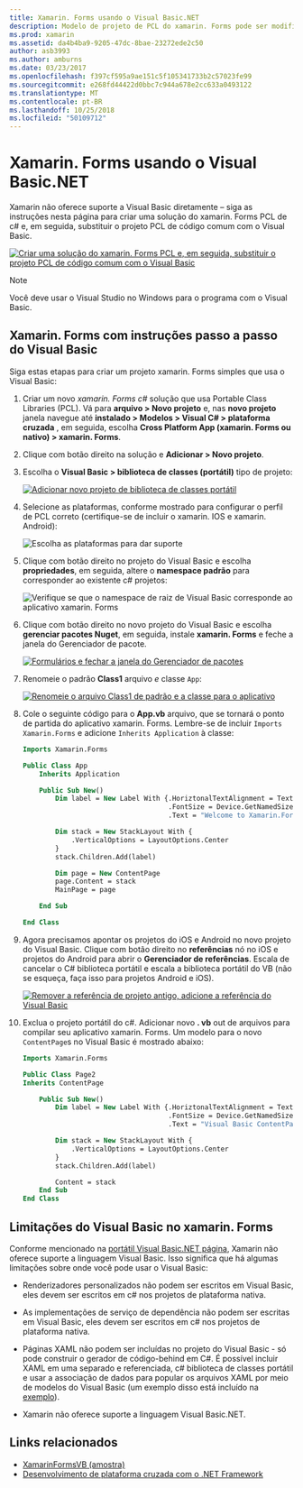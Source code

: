 ```yaml
---
title: Xamarin. Forms usando o Visual Basic.NET
description: Modelo de projeto de PCL do xamarin. Forms pode ser modificado para usar o Visual Basic para o assembly principal, efetivamente, permitindo que você crie aplicativos móveis de plataforma cruzada usando o VB.NET.
ms.prod: xamarin
ms.assetid: da4b4ba9-9205-47dc-8bae-23272ede2c50
author: asb3993
ms.author: amburns
ms.date: 03/23/2017
ms.openlocfilehash: f397cf595a9ae151c5f105341733b2c57023fe99
ms.sourcegitcommit: e268fd44422d0bbc7c944a678e2cc633a0493122
ms.translationtype: MT
ms.contentlocale: pt-BR
ms.lasthandoff: 10/25/2018
ms.locfileid: "50109712"
---
```

# <a name="xamarinforms-using-visual-basicnet"></a>Xamarin. Forms usando o Visual Basic.NET

Xamarin não oferece suporte a Visual Basic diretamente – siga as instruções nesta página para criar uma solução do xamarin. Forms PCL de c# e, em seguida, substituir o projeto PCL de código comum com o Visual Basic.

[![](xamarin-forms-images/hero-sml.png "Criar uma solução do xamarin. Forms PCL e, em seguida, substituir o projeto PCL de código comum com o Visual Basic")](xamarin-forms-images/hero.png#lightbox)

> [!NOTE]
> Você deve usar o Visual Studio no Windows para o programa com o Visual Basic.

## <a name="xamarinforms-with-visual-basic-walkthrough"></a>Xamarin. Forms com instruções passo a passo do Visual Basic

Siga estas etapas para criar um projeto xamarin. Forms simples que usa o Visual Basic:

1. Criar um novo *xamarin. Forms c#* solução que usa Portable Class Libraries (PCL).
Vá para **arquivo > Novo projeto** e, nas **novo projeto** janela navegue até **instalado > Modelos > Visual C# > plataforma cruzada** , em seguida, escolha **Cross Platform App (xamarin. Forms ou nativo) > xamarin. Forms**.

2. Clique com botão direito na solução e **Adicionar > Novo projeto**.

3. Escolha o **Visual Basic > biblioteca de classes (portátil)** tipo de projeto:

   [![](xamarin-forms-images/add-vb-2-sml.png "Adicionar novo projeto de biblioteca de classes portátil")](xamarin-forms-images/add-vb-2.png#lightbox)

4. Selecione as plataformas, conforme mostrado para configurar o perfil de PCL correto (certifique-se de incluir o xamarin. IOS e xamarin. Android):

   ![](xamarin-forms-images/add-vb-3-sml.png "Escolha as plataformas para dar suporte")

5. Clique com botão direito no projeto do Visual Basic e escolha **propriedades**, em seguida, altere o **namespace padrão** para corresponder ao existente c# projetos:

   ![](xamarin-forms-images/add-vb-4s-sml.png "Verifique se que o namespace de raiz de Visual Basic corresponde ao aplicativo xamarin. Forms")

6. Clique com botão direito no novo projeto do Visual Basic e escolha **gerenciar pacotes Nuget**, em seguida, instale **xamarin. Forms** e feche a janela do Gerenciador de pacote.

   [![](xamarin-forms-images/add-vb-4-sml.png "Formulários e fechar a janela do Gerenciador de pacotes")](xamarin-forms-images/add-vb-4.png#lightbox)

7. Renomeie o padrão **Class1** arquivo *e* classe `App`:

   [![](xamarin-forms-images/add-vb-5-sml.png "Renomeie o arquivo Class1 de padrão e a classe para o aplicativo")](xamarin-forms-images/add-vb-5.png#lightbox)

8. Cole o seguinte código para o **App.vb** arquivo, que se tornará o ponto de partida do aplicativo xamarin. Forms. Lembre-se de incluir `Imports Xamarin.Forms` e adicione `Inherits Application` à classe:

    ```vb 
    Imports Xamarin.Forms

    Public Class App
        Inherits Application

        Public Sub New()
            Dim label = New Label With {.HoriztonalTextAlignment = TextAlignment.Center,
                                        .FontSize = Device.GetNamedSize(NamedSize.Medium, GetType(Label)),
                                        .Text = "Welcome to Xamarin.Forms with Visual Basic.NET"}

            Dim stack = New StackLayout With {
                .VerticalOptions = LayoutOptions.Center
            }
            stack.Children.Add(label)

            Dim page = New ContentPage
            page.Content = stack
            MainPage = page

        End Sub

    End Class
    ```

9. Agora precisamos apontar os projetos do iOS e Android no novo projeto do Visual Basic.
Clique com botão direito no **referências** nó no iOS e projetos do Android para abrir o **Gerenciador de referências**. Escala de cancelar o C# biblioteca portátil e escala a biblioteca portátil do VB (não se esqueça, faça isso para projetos Android e iOS).

   [![](xamarin-forms-images/add-vb-8-sml.png "Remover a referência de projeto antigo, adicione a referência do Visual Basic")](xamarin-forms-images/add-vb-8.png#lightbox)

10. Exclua o projeto portátil do c#. Adicionar novo **. vb** out de arquivos para compilar seu aplicativo xamarin. Forms. Um modelo para o novo `ContentPage`s no Visual Basic é mostrado abaixo:

    ```vb
    Imports Xamarin.Forms

    Public Class Page2
    Inherits ContentPage

        Public Sub New()
            Dim label = New Label With {.HoriztonalTextAlignment = TextAlignment.Center,
                                        .FontSize = Device.GetNamedSize(NamedSize.Medium, GetType(Label)),
                                        .Text = "Visual Basic ContentPage"}

            Dim stack = New StackLayout With {
                .VerticalOptions = LayoutOptions.Center
            }
            stack.Children.Add(label)

            Content = stack
        End Sub
    End Class
    ```

## <a name="limitations-of-visual-basic-in-xamarinforms"></a>Limitações do Visual Basic no xamarin. Forms

Conforme mencionado na [portátil Visual Basic.NET página](~/cross-platform/platform/visual-basic/index.md), Xamarin não oferece suporte a linguagem Visual Basic. Isso significa que há algumas limitações sobre onde você pode usar o Visual Basic:

 - Renderizadores personalizados não podem ser escritos em Visual Basic, eles devem ser escritos em c# nos projetos de plataforma nativa.

 - As implementações de serviço de dependência não podem ser escritas em Visual Basic, eles devem ser escritos em c# nos projetos de plataforma nativa.

 - Páginas XAML não podem ser incluídas no projeto do Visual Basic - só pode construir o gerador de código-behind em C#. É possível incluir XAML em uma separado e referenciada, c# biblioteca de classes portátil e usar a associação de dados para popular os arquivos XAML por meio de modelos do Visual Basic (um exemplo disso está incluído na [exemplo](https://github.com/xamarin/mobile-samples/tree/master/VisualBasic/XamarinFormsVB/XamlPages)).

 - Xamarin não oferece suporte a linguagem Visual Basic.NET.

## <a name="related-links"></a>Links relacionados

- [XamarinFormsVB (amostra)](https://github.com/xamarin/mobile-samples/tree/master/VisualBasic/XamarinFormsVB)
- [Desenvolvimento de plataforma cruzada com o .NET Framework](https://docs.microsoft.com/dotnet/standard/cross-platform/)
